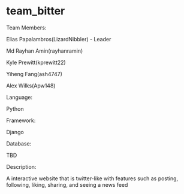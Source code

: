 # team_bitter

Team Members:

Elias Papalambros(LizardNibbler) - Leader

Md Rayhan Amin(rayhanramin)

Kyle Prewitt(kprewitt22)

Yiheng Fang(ash4747)

Alex Wilks(Apw148)



Language:

Python



Framework:

Django



Database:

TBD



Description:

A interactive website that is twitter-like with features such as posting, following, liking, sharing, and seeing a news feed
